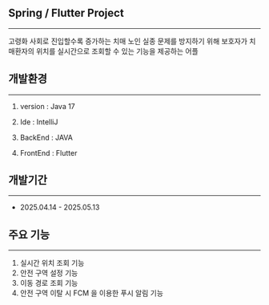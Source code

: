 ## Spring / Flutter Project 
-----------
고령화 사회로 진입할수록 증가하는 치매 노인 실종 문제를 방지하기 위해 보호자가 치매환자의 위치를 실시간으로 조회할 수 있는 기능을 제공하는 어플

## 개발환경
------------------
1. version : Java 17

2. Ide : IntelliJ

3. BackEnd : JAVA

4. FrontEnd : Flutter

## 개발기간
-------------------------------------
+ 2025.04.14 - 2025.05.13

## 주요 기능
-----------------------
1. 실시간 위치 조회 기능
2. 안전 구역 설정 기능
3. 이동 경로 조회 기능
4. 안전 구역 이탈 시 FCM 을 이용한 푸시 알림 기능
